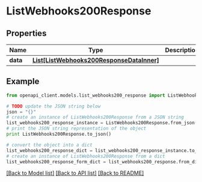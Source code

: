 # ListWebhooks200Response


## Properties
Name | Type | Description | Notes
------------ | ------------- | ------------- | -------------
**data** | [**List[ListWebhooks200ResponseDataInner]**](ListWebhooks200ResponseDataInner.md) |  | 

## Example

```python
from openapi_client.models.list_webhooks200_response import ListWebhooks200Response

# TODO update the JSON string below
json = "{}"
# create an instance of ListWebhooks200Response from a JSON string
list_webhooks200_response_instance = ListWebhooks200Response.from_json(json)
# print the JSON string representation of the object
print ListWebhooks200Response.to_json()

# convert the object into a dict
list_webhooks200_response_dict = list_webhooks200_response_instance.to_dict()
# create an instance of ListWebhooks200Response from a dict
list_webhooks200_response_form_dict = list_webhooks200_response.from_dict(list_webhooks200_response_dict)
```
[[Back to Model list]](../README.md#documentation-for-models) [[Back to API list]](../README.md#documentation-for-api-endpoints) [[Back to README]](../README.md)


